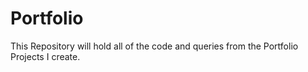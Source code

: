 # Portfolio
This Repository will hold all of the code and queries from the Portfolio Projects I create.

